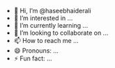 - 👋 Hi, I’m @haseebhaiderali
- 👀 I’m interested in ...
- 🌱 I’m currently learning ...
- 💞️ I’m looking to collaborate on ...
- 📫 How to reach me ...
- 😄 Pronouns: ...
- ⚡ Fun fact: ...

<!---
haseebhaiderali/haseebhaiderali is a ✨ special ✨ repository because its `README.md` (this file) appears on your GitHub profile.
You can click the Preview link to take a look at your changes.
--->
